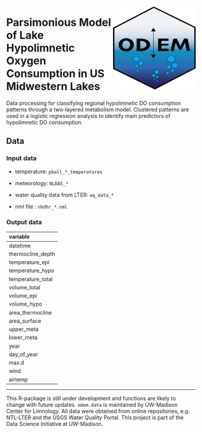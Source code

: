 <a href="url"><img src="inst/extdata/logo/odem_logo-01.png" align="right" height="220" width="220" ></a>
# Parsimonious Model of Lake Hypolimnetic Oxygen Consumption in US Midwestern Lakes

Data processing for classifying regional hypolimnetic DO consumption patterns through a two-layered metabolism model. Clustered patterns are used in a logistic regression analysis to identify main predictors of hypolimnetic DO consumption.

## Data

### Input data

 * temperature: `pball_*_temperatures`

 * meteorology: `NLDAS_*`

 * water quality data from LTER: `wq_data_*`

 * nml file : `nhdhr_*.nml`

### Output data

|variable                 |
|:-----------------|
|datetime          |
|thermocline_depth |
|temperature_epi   |
|temperature_hypo  |
|temperature_total |
|volume_total      |
|volume_epi        |
|volume_hypo       |
|area_thermocline  |
|area_surface      |
|upper_meta        |
|lower_meta        |
|year              |
|day_of_year       |
|max.d             |
|wind              |
|airtemp           |

-----

This R-package is still under development and functions are likely to change with future updates. `odem.data` is maintained by UW-Madison Center for Limnology. All data were obtained from online repositories, e.g. NTL-LTER and the USGS Water Quality Portal. This project is part of the Data Science Initiative at UW-Madison.
